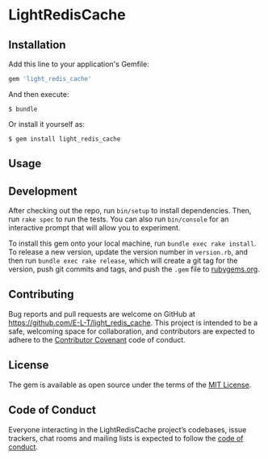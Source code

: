 # LightRedisCache

## Installation

Add this line to your application's Gemfile:

```ruby
gem 'light_redis_cache'
```

And then execute:

    $ bundle

Or install it yourself as:

    $ gem install light_redis_cache

## Usage

## Development

After checking out the repo, run `bin/setup` to install dependencies. Then, run `rake spec` to run the tests. You can also run `bin/console` for an interactive prompt that will allow you to experiment.

To install this gem onto your local machine, run `bundle exec rake install`. To release a new version, update the version number in `version.rb`, and then run `bundle exec rake release`, which will create a git tag for the version, push git commits and tags, and push the `.gem` file to [rubygems.org](https://rubygems.org).

## Contributing

Bug reports and pull requests are welcome on GitHub at https://github.com/E-L-T/light_redis_cache. This project is intended to be a safe, welcoming space for collaboration, and contributors are expected to adhere to the [Contributor Covenant](http://contributor-covenant.org) code of conduct.

## License

The gem is available as open source under the terms of the [MIT License](https://opensource.org/licenses/MIT).

## Code of Conduct

Everyone interacting in the LightRedisCache project’s codebases, issue trackers, chat rooms and mailing lists is expected to follow the [code of conduct](https://github.com/[USERNAME]/light_redis_cache/blob/master/CODE_OF_CONDUCT.md).
